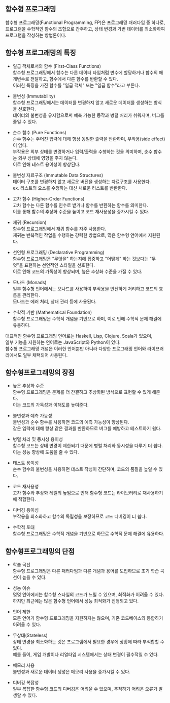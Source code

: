 ## 함수형 프로그래밍   
함수형 프로그래밍(Functional Programming, FP)은 프로그래밍 패러다임 중 하나로,     
프로그램을 수학적인 함수의 조합으로 간주하고, 상태 변경과 가변 데이터를 최소화하여 프로그램을 작성하는 방법론이다.     


## 함수형 프로그래밍의 특징   
- 일급 객체로서의 함수 (First-Class Functions)    
함수형 프로그래밍에서 함수는 다른 데이터 타입처럼 변수에 할당하거나 함수의 매개변수로 전달하고, 함수에서 다른 함수를 반환할 수 있다.     
이러한 특징을 가진 함수를 "일급 객체" 또는 "일급 함수"라고 부른다.    

- 불변성 (Immutability)    
함수형 프로그래밍에서는 데이터를 변경하지 않고 새로운 데이터를 생성하는 방식을 선호한다.     
데이터의 불변성을 유지함으로써 예측 가능한 동작과 병렬 처리가 쉬워지며, 버그를 줄일 수 있다.    

- 순수 함수 (Pure Functions)    
순수 함수는 주어진 입력에 대해 항상 동일한 출력을 반환하며, 부작용(side effect)이 없다.     
부작용은 외부 상태를 변경하거나 입력/출력을 수행하는 것을 의미하며, 순수 함수는 외부 상태에 영향을 주지 않는다.     
이로 인해 테스트 용이성이 향상된다.    

- 불변성 자료구조 (Immutable Data Structures)    
데이터 구조를 변경하지 않고 새로운 버전을 생성하는 자료구조를 사용한다.     
ex. 리스트의 요소를 수정하는 대신 새로운 리스트를 반환한다.    

- 고차 함수 (Higher-Order Functions)    
고차 함수는 다른 함수를 인수로 받거나 함수를 반환하는 함수를 의미한다.     
이를 통해 함수의 추상화 수준을 높이고 코드 재사용성을 증가시킬 수 있다.    

- 재귀 (Recursion)    
함수형 프로그래밍에서 재귀 함수를 자주 사용한다.     
재귀는 반복적인 작업을 수행하는 강력한 방법으로, 많은 함수형 언어에서 지원된다.    

- 선언형 프로그래밍 (Declarative Programming)    
함수형 프로그래밍은 "무엇을" 하는지에 집중하고 "어떻게" 하는 것보다는 "무엇"을 표현하는 선언적인 스타일을 선호한다.    
이로 인해 코드의 가독성이 향상되며, 높은 추상화 수준을 가질 수 있다.    

- 모나드 (Monads)    
일부 함수형 언어에서는 모나드를 사용하여 부작용을 안전하게 처리하고 코드의 흐름을 관리한다.     
모나드는 에러 처리, 상태 관리 등에 사용된다.    

- 수학적 기반 (Mathematical Foundation)    
함수형 프로그래밍은 수학적 개념을 기반으로 하며, 이로 인해 수학적 문제 해결에 유용하다.    


대표적인 함수형 프로그래밍 언어로는 Haskell, Lisp, Clojure, Scala가 있으며,    
일부 기능을 지원하는 언어로는 JavaScript와 Python이 있다.   
함수형 프로그래밍 개념은 이러한 언어뿐만 아니라 다양한 프로그래밍 언어와 라이브러리에서도 일부 채택되어 사용된다.    


## 함수형프로그래밍의 장점     

- 높은 추상화 수준     
함수형 프로그래밍은 문제를 더 간결하고 추상화된 방식으로 표현할 수 있게 해준다.     
이는 코드의 가독성과 이해도를 높여준다.     

- 불변성과 예측 가능성     
불변성과 순수 함수를 사용하면 코드의 예측 가능성이 향상된다.      
같은 입력에 대해 항상 같은 결과를 반환하므로 버그를 예방하고 테스트하기 쉽다.     

- 병렬 처리 및 동시성 용이성     
함수형 코드는 상태 변경이 제한되기 때문에 병렬 처리와 동시성을 다루기 더 쉽다.      
이는 성능 향상에 도움을 줄 수 있다.     

- 테스트 용이성     
순수 함수와 불변성을 사용하면 테스트 작성이 간단하며, 코드의 품질을 높일 수 있다.     

- 코드 재사용성     
고차 함수와 추상화 레벨의 높임으로 인해 함수형 코드는 라이브러리로 재사용하기에 적합한다.     

- 디버깅 용이성     
부작용을 최소화하고 함수의 독립성을 보장하므로 코드 디버깅이 더 쉽다.     

- 수학적 토대     
함수형 프로그래밍은 수학적 개념을 기반으로 하므로 수학적 문제 해결에 유용하다.     


## 함수형프로그래밍의 단점     

- 학습 곡선     
함수형 프로그래밍은 다른 패러다임과 다른 개념과 용어를 도입하므로 초기 학습 곡선이 높을 수 있다.     

- 성능 이슈     
몇몇 언어에서는 함수형 스타일의 코드가 느릴 수 있으며, 최적화가 어려울 수 있다.      
하지만 최근에는 많은 함수형 언어에서 성능 최적화가 진행되고 있다.     

- 언어 제한     
모든 언어가 함수형 프로그래밍을 지원하지는 않으며, 기존 코드베이스와 통합하기 어려울 수 있다.     

- 무상태(Stateless)          
상태 변경을 최소화하는 것은 프로그램에서 필요한 경우에 상황에 따라 부적합할 수 있다.      
예를 들어, 게임 개발이나 리얼타임 시스템에서는 상태 변경이 필수적일 수 있다.     

- 메모리 사용     
불변성과 새로운 데이터 생성은 메모리 사용을 증가시킬 수 있다.     

- 디버깅 복잡성     
일부 복잡한 함수형 코드의 디버깅은 어려울 수 있으며, 추적하기 어려운 오류가 발생할 수 있다.     